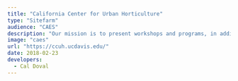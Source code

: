 ```yaml
---
title: "California Center for Urban Horticulture"
type: "Sitefarm"
audience: "CAES"
description: "Our mission is to present workshops and programs, in addition to working on initiatives hat promote scientific research and the exchange of science-based principles and practices that protect resources and enhances ecosystems in the urban environment in California."
image: "caes"
url: "https://ccuh.ucdavis.edu/"
date: 2018-02-23
developers:
  - Cal Doval
---
```

